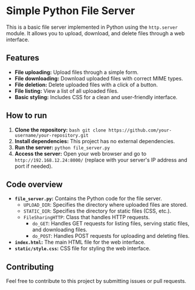 
# Simple Python File Server

This is a basic file server implemented in Python using the `http.server` module. It allows you to upload, download, and delete files through a web interface.

## Features

* **File uploading:** Upload files through a simple form.
* **File downloading:** Download uploaded files with correct MIME types.
* **File deletion:** Delete uploaded files with a click of a button.
* **File listing:** View a list of all uploaded files.
* **Basic styling:** Includes CSS for a clean and user-friendly interface.

## How to run

1. **Clone the repository:** ``` bash git clone https://github.com/your-username/your-repository.git ```
2. **Install dependencies:** This project has no external dependencies.
3. **Run the server:** `python file_server.py`
4. **Access the server:** Open your web browser and go to `http://192.168.12.24:8000/` (replace with your server's IP address and port if needed).

## Code overview

* **`file_server.py`:** Contains the Python code for the file server.
    * `UPLOAD_DIR`: Specifies the directory where uploaded files are stored.
    * `STATIC_DIR`: Specifies the directory for static files (CSS, etc.).
    * `FileSharingHTTP`: Class that handles HTTP requests.
        * `do_GET`: Handles GET requests for listing files, serving static files, and downloading files.
        * `do_POST`: Handles POST requests for uploading and deleting files.
* **`index.html`:** The main HTML file for the web interface.
* **`static/style.css`:** CSS file for styling the web interface.

## Contributing

Feel free to contribute to this project by submitting issues or pull requests.

